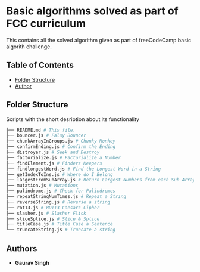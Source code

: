 # Basic algorithms solved as part of FCC curriculum
This contains all the solved algorithm given as part of 
freeCodeCamp basic algorith challenge.

## Table of Contents
* [Folder Structure](#folder-structure)
* [Author](#author)

## Folder Structure
Scripts with the short desription about its functionality
```sh
├── README.md # This file.
├── bouncer.js # Falsy Bouncer
├── chunkArrayInGroups.js # Chunky Monkey
├── confirmEnding.js # Confirm the Ending
├── distroyer.js # Seek and Destroy
├── factorialize.js # Factorialize a Number
├── findElement.js # Finders Keepers
├── findlongestWord.js # Find the Longest Word in a String
├── getIndexToIns.js # Where do I Belong
├── lasgestFromSubArray.js # Return Largest Numbers from each Sub Arrays(4) as an array
├── mutation.js # Mutations
├── palindrome.js # Check for Palindromes
├── repeatStringNumTimes.js # Repeat a String
├── reverseString.js # Reverse a string
├── rot13.js # ROT13 Caesars Cipher
├── slasher.js # Slasher Flick
├── sliceSplice.js # Slice & Splice
├── titleCase.js # Title Case a Sentence
└── truncateString.js # Truncate a string
```

## Authors
* **Gaurav Singh**

